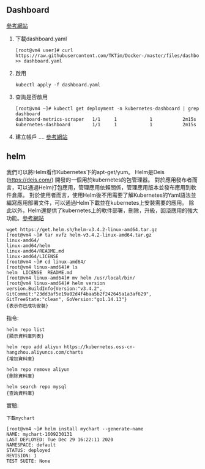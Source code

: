 ## Dashboard

[參考網站](https://kenwu0310.wordpress.com/2019/01/16/centos-7-%E5%AE%89%E8%A3%9D-kubernetes-%E4%BA%8C-%E5%AE%89%E8%A3%9D-kubernetes-dashboard/)

1. 下載dashboard.yaml 
   ```
   [root@vm4 user]# curl https://raw.githubusercontent.com/TKTim/Docker-/master/files/dashboard.yaml >> dashboard.yaml
   ```

2. 啟用
   ```
   kubectl apply -f dashboard.yaml
    ```

3. 查詢是否啟用

    ```
    [root@vm4 ~]# kubectl get deployment -n kubernetes-dashboard | grep dashboard
    dashboard-metrics-scraper   1/1     1            1           2m15s
    kubernetes-dashboard        1/1     1            1           2m15s
    ```

4. 建立帳戶 .... [參考網站](https://kenwu0310.wordpress.com/2019/01/16/centos-7-%E5%AE%89%E8%A3%9D-kubernetes-%E4%BA%8C-%E5%AE%89%E8%A3%9D-kubernetes-dashboard/)


## helm

我們可以將Helm看作Kubernetes下的apt-get/yum。 Helm是Deis (https://deis.com/) 開發的一個用於kubernetes的包管理器。 對於應用發布者而言，可以通過Helm打包應用，管理應用依賴關係，管理應用版本並發布應用到軟件倉庫。 對於使用者而言，使用Helm後不用需要了解Kubernetes的Yaml語法並編寫應用部署文件，可以通過Helm下載並在kubernetes上安裝需要的應用。 除此以外，Helm還提供了kubernetes上的軟件部署，刪除，升級，回滾應用的強大功能。[參考網站](https://zhaohuabing.com/2018/04/16/using-helm-to-deploy-to-kubernetes/)

    wget https://get.helm.sh/helm-v3.4.2-linux-amd64.tar.gz
    [root@vm4 ~]# tar xvfz helm-v3.4.2-linux-amd64.tar.gz
    linux-amd64/
    linux-amd64/helm
    linux-amd64/README.md
    linux-amd64/LICENSE
    [root@vm4 ~]# cd linux-amd64/
    [root@vm4 linux-amd64]# ls
    helm  LICENSE  README.md
    [root@vm4 linux-amd64]# mv helm /usr/local/bin/
    [root@vm4 linux-amd64]# helm version
    version.BuildInfo{Version:"v3.4.2", GitCommit:"23dd3af5e19a02d4f4baa5b2f242645a1a3af629", GitTreeState:"clean", GoVersion:"go1.14.13"}
    {表示你已成功安裝}

指令:

    helm repo list
    {顯示資料庫列表}

    helm repo add aliyun https://kubernetes.oss-cn-hangzhou.aliyuncs.com/charts
    {增加資料庫}

    helm repo remove aliyun
    {刪除資料庫}

    helm search repo mysql
    {查詢資料庫}

實驗:

    下載mychart
    
    [root@vm4 ~]# helm install mychart --generate-name
    NAME: mychart-1609230131
    LAST DEPLOYED: Tue Dec 29 16:22:11 2020
    NAMESPACE: default
    STATUS: deployed
    REVISION: 1
    TEST SUITE: None


